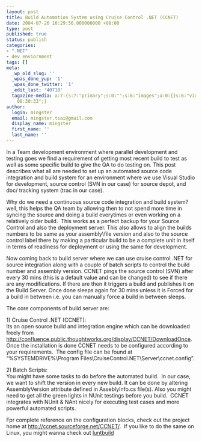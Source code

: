 ```yaml
---
layout: post
title: Build Automation System using Cruise Control .NET (CCNET)
date: 2004-07-26 16:29:50.000000000 +08:00
type: post
published: true
status: publish
categories:
- ".NET"
- dev enviornment
tags: []
meta:
  _wp_old_slug: ''
  _wpas_done_yup: '1'
  _wpas_done_twitter: '1'
  _edit_last: '40718'
  tagazine-media: a:7:{s:7:"primary";s:0:"";s:6:"images";a:0:{}s:6:"videos";a:0:{}s:11:"image_count";s:1:"0";s:6:"author";s:5:"40718";s:7:"blog_id";s:5:"41166";s:9:"mod_stamp";s:19:"2010-07-26
    08:30:33";}
author:
  login: mingster
  email: mingster.tsai@gmail.com
  display_name: mingster
  first_name: ''
  last_name: ''
---
```

<p>In a Team development environment where parallel development and testing goes we find a requirement of getting most recent build to test as well as some specific build to give the QA to do testing on. This post describes what all are needed to set up an automated source code integration and build system for an environment where we use Visual Studio for development, source control (SVN in our case) for source depot, and doc/ tracking system (trac in our case).</p>
<p>Why do we need a continuous source code integration and build system? well, this helps the QA team by allowing then to not spend more time in syncing the source and doing a build everytimes or even working on a relatively older build.  This works as a perfect backup for your Source Control and also the deployment server. This also allows to align the builds numbers to be same as your assembly\file version and also to the source control label there by making a particular build to be a complete unit in itself in terms of readiness for deployment or using the same for development.</p>
<p>Now coming back to build server where we can use cruise control .NET for source integration along with a couple of batch scripts to control the build number and assembly version. CCNET pings the source control (SVN) after every 30 mins (this is a default value and can be changed) to see if there are any modifications. If there are then it triggers a build and publishes it on the Build Server. Once done sleeps again for 30 mins unless it is Forced for a build in between i.e. you can manually force a build in between sleeps.</p>
<p>The core components of build server are:</p>
<p>1) Cruise Control .NET (CCNET):<br />
Its an open source build and integration engine which can be downloaded freely from <a href="http://confluence.public.thoughtworks.org/display/CCNET/DownloadOnce">http://confluence.public.thoughtworks.org/display/CCNET/DownloadOnce</a>. Once the installation is done CCNET needs to be configured according to your requirements.  The config file can be found at “%SYSTEMDRIVE%\Program Files\CruiseControl.NET\Server\ccnet.config”.</p>
<p>2) Batch Scripts:<br />
You might have some tasks to do before the automated build.  In our case, we want to shift the version in every new build. It can be done by altering AssemblyVersion attribute defined in AsseblyInfo.cs file(s). Also you might need to get all the green lights in NUnit testings before you build.  CCNET integrates with NUnit &amp; NAnt nicely for executing test  cases and more powerful automated scripts.</p>
<p>Fpr complete reference on the configuration blocks, check out the project home at <a href="http://ccnet.sourceforge.net/CCNET/">http://ccnet.sourceforge.net/CCNET/</a>.  If you like to do the same on Linux, you might wanna check out <a href="http://www.blogger.com/luntbuild.javaforge.com">luntbuild</a></p>
